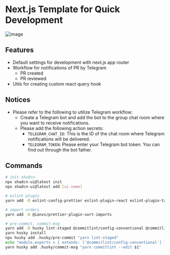 # Next.js Template for Quick Development

![image](https://github.com/p-acid/next-app-router-template/assets/87939521/06ff3506-63e9-45ec-8c15-8ab98d22ba0a)

## Features

- Default settings for development with next.js app router
- Workflow for notifications of PR by Telegram
  - PR created
  - PR reviewed
- Utils for creating custom react query hook

## Notices

- Please refer to the following to utilize Telegram workflow:
  - Create a Telegram bot and add the bot to the group chat room where you want to receive notifications.
  - Please add the following action secrets:
    - `TELEGRAM_CHAT_ID`: This is the ID of the chat room where Telegram notifications will be delivered.
    - `TELEGRAM_TOKEN`: Please enter your Telegram bot token. You can find out through the bot father.

## Commands

```sh
# init shadcn
npx shadcn-ui@latest init
npx shadcn-ui@latest add [ui-name]

# eslint plugin
yarn add -D eslint-config-prettier eslint-plugin-react eslint-plugin-tailwindcss

# import orders
yarn add -D @ianvs/prettier-plugin-sort-imports

# pre-commit, commit-msg
yarn add -D husky lint-staged @commitlint/config-conventional @commitlint/cli
yarn husky install
npx husky add .husky/pre-commit "yarn lint-staged"
echo "module.exports = { extends: ['@commitlint/config-conventional'] };" > commitlint.config.js
yarn husky add .husky/commit-msg "yarn commitlint --edit $1"
```

